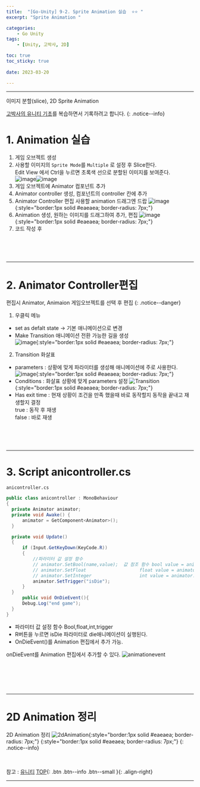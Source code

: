 ```yaml
---
title:  "[Go-Unity] 9-2. Sprite Animation 실습  ⭐⭐ "
excerpt: "Sprite Animation "

categories:
    - Go Unity
tags:
    - [Unity, 고박사, 2D]

toc: true
toc_sticky: true
 
date: 2023-03-20

---
```

- - -

이미지 분할(slice), 2D Sprite Animation 

[고박사의 유니티 기초](https://www.inflearn.com/course/%EA%B3%A0%EB%B0%95%EC%82%AC-%EC%9C%A0%EB%8B%88%ED%8B%B0-%EA%B8%B0%EC%B4%88/dashboard)를 복습하면서 기록하려고 합니다. 
{: .notice--info}


# 1. Animation 실습  
1.  게임 오브젝트 생성
2.  사용할 이미지의 `Sprite Mode`를 `Multiple` 로 설정 후 Slice한다.   
Edit View 에서 Ctrl을 누르면 초록색 선으로 분할된 이미지를 보여준다.  
![image](https://user-images.githubusercontent.com/96651722/226343392-fb391943-091d-451c-a86a-e40db7d0d87f.png)![image](https://user-images.githubusercontent.com/96651722/226344818-4f73dd58-c3d6-4c22-a8d9-75aa1e91d4a7.png)   
3.  게임 오브젝트에 Animator 컴포넌트 추가
4.  Animator controller 생성, 컴포넌트의 controller 칸에 추가
5.  Animator Controller 편집 사용할 animation 드래그엔 드랍
![image](https://user-images.githubusercontent.com/96651722/226333100-51536b98-add7-41cc-8354-744bda5b6045.png){:style="border:1px solid #eaeaea; border-radius: 7px;"}  
6.  Animation 생성, 원하는 이미지를 드래그하여 추가, 편집
![image](https://user-images.githubusercontent.com/96651722/226331532-7d3df166-086d-4fdf-82fd-793c9a36d59c.png){:style="border:1px solid #eaeaea; border-radius: 7px;"}  
7. 코드 작성 후 


<br><br><br>

--- 
# 2. Animator Controller편집
편집시 Animator, Animaion 게임오브젝트를 선택 후 편집
{: .notice--danger}  

1. 우클릭 메뉴
-   set as defalt state -> 기본 애니메이션으로 변경  
-   Make Transition 애니메이션 전환 가능한 길을 생성  
![image](https://user-images.githubusercontent.com/96651722/226348491-3eab50da-9943-449a-bbba-2944acba74d1.png){:style="border:1px solid #eaeaea; border-radius: 7px;"}   

2.  Transition 화살표  
- parameters : 상황에 맞게 파라미터를 생성해 애니메이션에 주로 사용한다.
![image](https://user-images.githubusercontent.com/96651722/226349036-94a7242e-333c-4880-8bae-071eff8bfe05.png){:style="border:1px solid #eaeaea; border-radius: 7px;"}    
-   Conditions : 화살표 상황에 맞게 parameters 설정
![Transition](https://user-images.githubusercontent.com/96651722/226350801-8edd82aa-9cc7-4740-acfa-80f3c69e022b.png){:style="border:1px solid #eaeaea; border-radius: 7px;"}  
-   Has exit time : 현재 상황이 조건을 만족 했을때 바로 동작할지 동작을 끝내고 재생할지 결정  
true : 동작 후 재생  
false : 바로 재생

<br><br><br>

--- 
# 3. Script anicontroller.cs

<div class="notice--primary" markdown="1"> 

`anicontroller.cs`
  ```c# 
public class anicontroller : MonoBehaviour
{
    private Animator animator;
    private void Awake() {
        animator = GetComponent<Animator>();
    }

    private void Update()
    {
        if (Input.GetKeyDown(KeyCode.R))
        {
            //파라미터 값 설정 함수
            // animator.SetBool(name,value);  값 참조 함수 bool value = animator.GetBool(name);
            // animator.SetFloat                    float value = animator.GetFloat(name);
            // animator.SetInteger                  int value = animator.GetInteger(name);
            animator.SetTrigger("isDie");
        }
    }
        public void OnDieEvent(){
        Debug.Log("end game");
    }
}
  ```
-   파라미터 값 설정 함수 Bool,float,int,trigger
-   R버튼을 누르면 isDie 파라미터로 die애니메이션이 실행된다.
-   OnDieEvent()를 Animation 편집에서 추가 가능.
</div>

onDieEvent를 Animation 편집에서 추가할 수 있다.
![animationevent](https://user-images.githubusercontent.com/96651722/226355689-6df3a0e8-f1ec-4d99-b134-915b2e066218.png)

<br><br><br><br>

---
# 2D Animation 정리

2D Animation 정리
![2dAnimation](https://user-images.githubusercontent.com/96651722/226339019-bc2c02d7-254e-473f-aded-07657cbbf72a.png){:style="border:1px solid #eaeaea; 
border-radius: 7px;"}
{:style="border:1px solid #eaeaea; border-radius: 7px;"}
{: .notice--info}

<br>

참고 : [유니티](https://docs.unity3d.com/kr/)
[TOP](#){: .btn .btn--info .btn--small }{: .align-right}
<br>
- - -
